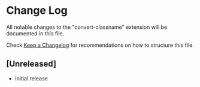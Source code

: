 # Change Log

All notable changes to the "convert-classname" extension will be documented in this file.

Check [Keep a Changelog](http://keepachangelog.com/) for recommendations on how to structure this file.

## [Unreleased]

- Initial release